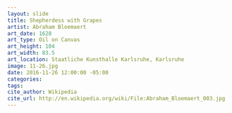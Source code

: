 ```yaml
---
layout: slide
title: Shepherdess with Grapes
artist: Abraham Bloemaert
art_date: 1628
art_type: Oil on Canvas
art_height: 104
art_width: 83.5
art_location: Staatliche Kunsthalle Karlsruhe, Karlsruhe
image: 11-26.jpg
date: 2016-11-26 12:00:00 -05:00
categories:
tags:
cite_author: Wikipedia
cite_url: http://en.wikipedia.org/wiki/File:Abraham_Bloemaert_003.jpg
---
```

